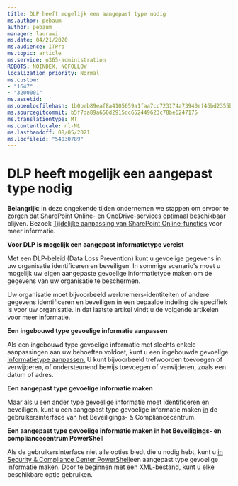 ```yaml
---
title: DLP heeft mogelijk een aangepast type nodig
ms.author: pebaum
author: pebaum
manager: laurawi
ms.date: 04/21/2020
ms.audience: ITPro
ms.topic: article
ms.service: o365-administration
ROBOTS: NOINDEX, NOFOLLOW
localization_priority: Normal
ms.custom:
- "1647"
- "3200001"
ms.assetid: ''
ms.openlocfilehash: 1b0beb89eaf8a4105659a1faa7cc723174a73940ef46bd2355bdddfee7b94adb
ms.sourcegitcommit: b5f7da89a650d2915dc652449623c78be6247175
ms.translationtype: MT
ms.contentlocale: nl-NL
ms.lasthandoff: 08/05/2021
ms.locfileid: "54030789"
---
```

# <a name="dlp-might-need-a-custom-type"></a>DLP heeft mogelijk een aangepast type nodig

**Belangrijk**: in deze ongekende tijden ondernemen we stappen om ervoor te zorgen dat SharePoint Online- en OneDrive-services optimaal beschikbaar blijven. Bezoek [Tijdelijke aanpassing van SharePoint Online-functies](https://aka.ms/ODSPAdjustments) voor meer informatie.

**Voor DLP is mogelijk een aangepast informatietype vereist**

Met een DLP-beleid (Data Loss Prevention) kunt u gevoelige gegevens in uw organisatie identificeren en beveiligen. In sommige scenario's moet u  mogelijk uw eigen aangepaste gevoelige informatietype maken om de gegevens van uw organisatie te beschermen.

Uw organisatie moet bijvoorbeeld werknemers-identiteiten of andere gegevens identificeren en beveiligen in een bepaalde indeling die specifiek is voor uw organisatie. In dat laatste artikel vindt u de volgende artikelen voor meer informatie.
  
 **Een ingebouwd type gevoelige informatie aanpassen**
  
Als een ingebouwd type gevoelige informatie met slechts enkele aanpassingen aan uw behoeften voldoet, kunt u een ingebouwde gevoelige [informatietype aanpassen.](https://docs.microsoft.com/microsoft-365/compliance/customize-a-built-in-sensitive-information-type) U kunt bijvoorbeeld trefwoorden toevoegen of verwijderen, of ondersteunend bewijs toevoegen of verwijderen, zoals een datum of adres.
  
 **Een aangepast type gevoelige informatie maken**
  
Maar als u een ander type gevoelige informatie moet identificeren en beveiligen, kunt u een aangepast type gevoelige informatie maken [in](https://docs.microsoft.com/microsoft-365/compliance/create-a-custom-sensitive-information-type) de gebruikersinterface van het Beveiligings- & Compliancecentrum.
  
**Een aangepast type gevoelige informatie maken in het Beveiligings- en compliancecentrum PowerShell**

Als de gebruikersinterface niet alle opties biedt die u nodig hebt, kunt u [in Security & Compliance Center PowerShell](https://docs.microsoft.com/microsoft-365/compliance/create-a-custom-sensitive-information-type-in-scc-powershell)een aangepast type gevoelige informatie maken. Door te beginnen met een XML-bestand, kunt u elke beschikbare optie gebruiken.
